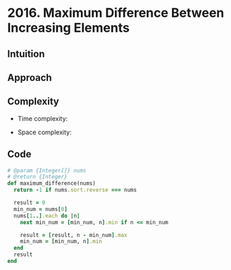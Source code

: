 # 2016. Maximum Difference Between Increasing Elements

## Intuition

## Approach
<!-- Describe your approach to solving the problem. -->

## Complexity

- Time complexity:
<!-- Add your time complexity here, e.g. $$O(n)$$ -->

- Space complexity:
<!-- Add your space complexity here, e.g. $$O(n)$$ -->

## Code

```ruby
# @param {Integer[]} nums
# @return {Integer}
def maximum_difference(nums)
  return -1 if nums.sort.reverse === nums

  result = 0
  min_num = nums[0]
  nums[1..].each do |n|
    next min_num = [min_num, n].min if n <= min_num

    result = [result, n - min_num].max
    min_num = [min_num, n].min
  end
  result
end
```
